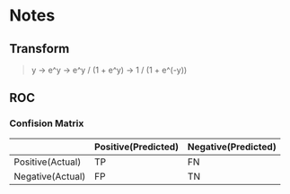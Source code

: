 # Notes
## Transform
> y -> e^y -> e^y / (1 + e^y) -> 1 / (1 + e^(-y))

## ROC
### Confision Matrix
|                  | Positive(Predicted) | Negative(Predicted) |
| ---------------- | ------------------- | ------------------- |
| Positive(Actual) | TP                  | FN                  |
| Negative(Actual) | FP                  | TN                  |  


